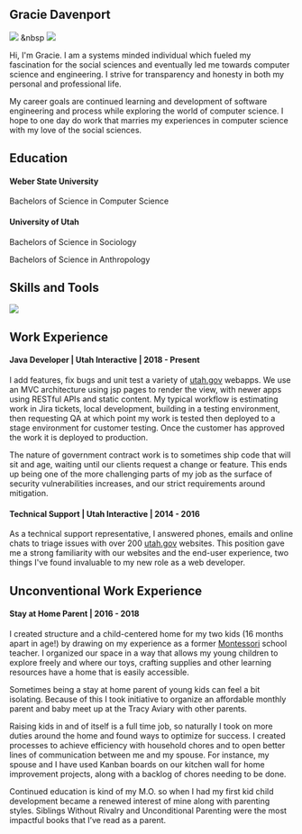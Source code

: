 
## Gracie Davenport
<a href="https://github.com/glhdavenport"><img src="assets/github.svg" classname="App-icon"></a> &nbsp <a href="https://www.linkedin.com/in/gracie-davenport/"><img src="assets/linkedin.svg" classname="App-icon"></a>

Hi, I'm Gracie. I am a systems minded individual which fueled my fascination for the social sciences and eventually led me towards computer science and engineering. I strive for transparency and honesty in both my personal and professional life. 

My career goals are continued learning and development of software engineering and process while exploring the world of computer science. I hope to one day do work that marries my experiences in computer science with my love of the social sciences.

## Education
####  Weber State University

 Bachelors of Science in Computer Science

#### University of Utah 

 Bachelors of Science in Sociology
 
 Bachelors of Science in Anthropology

## Skills and Tools
<img src= 'assets/skills.png' classname="App-image">

## Work Experience
#### Java Developer | Utah Interactive | 2018 - Present
I add features, fix bugs and unit test a variety of <a className="App-link" href="https://www.utah.gov">utah.gov</a> webapps. We use an MVC architecture using jsp pages to render the view, with newer apps using RESTful APIs and static content.  My typical workflow is estimating work in Jira tickets, local development, building in a testing environment, then requesting QA at which point my work is tested then deployed to a stage environment for customer testing. Once the customer has approved the work it is deployed to production.

The nature of government contract work is to sometimes ship code that will sit and age, waiting until our clients request a change or feature. This ends up being one of the more challenging parts of my job as the surface of security vulnerabilities increases, and our strict requirements around mitigation.

#### Technical Support | Utah Interactive | 2014 - 2016
As a technical support representative, I answered phones, emails and online chats to triage issues with over 200 <a className="App-link" href="https://www.utah.gov">utah.gov</a> websites. This position gave me a strong familiarity with our websites and the end-user experience, two things I've found invaluable to my new role as a web developer.  

## Unconventional Work Experience
#### Stay at Home Parent | 2016 - 2018
I created structure and a child-centered home for my two kids (16 months apart in age!) by drawing on my experience as a former <a className="App-link" href="https://en.wikipedia.org/wiki/Montessori_education">Montessori</a> school teacher. I organized our space in a way that allows my young children to explore freely and where our toys, crafting supplies and other learning resources have a home that is easily accessible. 

Sometimes being a stay at home parent of young kids can feel a bit isolating. Because of this I took initiative to organize an affordable monthly parent and baby meet up at the Tracy Aviary with other parents. 

Raising kids in and of itself is a full time job, so naturally I took on more duties around the home and found ways to optimize for success. I created processes to achieve efficiency with household chores and to open better lines of communication between me and my spouse. For instance, my spouse and I have used Kanban boards on our kitchen wall for home improvement projects, along with a backlog of chores needing to be done.

Continued education is kind of my M.O. so when I had my first kid child development became a renewed interest of mine along with parenting styles. Siblings Without Rivalry and Unconditional Parenting were the most impactful books that I’ve read as a parent.
